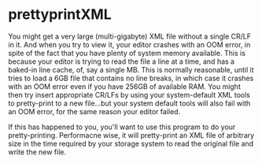 # prettyprintXML
You might get a very large (multi-gigabyte) XML file without a single CR/LF in it.
And when you try to view it, your editor crashes with an OOM error, in spite of the fact that you have plenty of system memory available.
This is because your editor is trying to read the file a line at a time, and has a baked-in line cache, of, say a single MB.
This is normally reasonable, until it tries to load a 6GB file that contains no line breaks, in which case it crashes with an OOM error even if you have 256GB of available RAM. 
You might then try insert appropriate CR/LFs by using your system-default XML tools to pretty-print to a new file...but your system default tools will also fail with an OOM error, for the same reason your editor failed. 

If this has happened to you, you'll want to use this program to do your pretty-printing. Performacne wise, it will pretty-print an XML file of arbitrary size in the time required by your storage system to read the original file and write the new file.  
